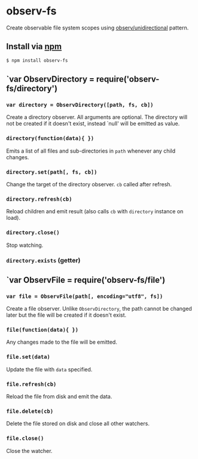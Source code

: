 observ-fs
===

Create observable file system scopes using [observ/unidirectional](http://github.com/raynos/observ) pattern.

## Install via [npm](https://npmjs.org/package/observ-fs)

```bash
$ npm install observ-fs
```

## `var ObservDirectory = require('observ-fs/directory')

### `var directory = ObservDirectory([path, fs, cb])`

Create a directory observer. All arguments are optional. The directory will not be created if it doesn't exist, instead `null' will be emitted as value.

### `directory(function(data){ })`

Emits a list of all files and sub-directories in `path` whenever any child changes.

### `directory.set(path[, fs, cb])`

Change the target of the directory observer. `cb` called after refresh.

### `directory.refresh(cb)`

Reload children and emit result (also calls `cb` with `directory` instance on load).

### `directory.close()`

Stop watching.

### `directory.exists` (getter)

## `var ObservFile = require('observ-fs/file')

### `var file = ObservFile(path[, encoding="utf8", fs])`

Create a file observer. Unlike `ObservDirectory`, the path cannot be changed later but the file will be created if it doesn't exist.

### `file(function(data){ })`

Any changes made to the file will be emitted.

### `file.set(data)`

Update the file with `data` specified.

### `file.refresh(cb)`

Reload the file from disk and emit the data.

### `file.delete(cb)`

Delete the file stored on disk and close all other watchers.

### `file.close()`

Close the watcher.
